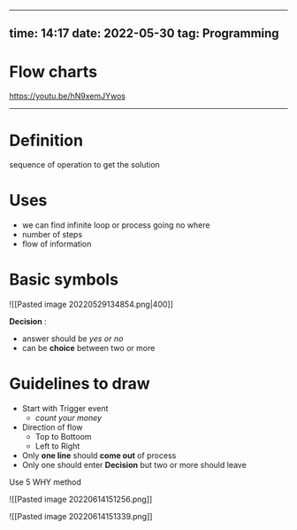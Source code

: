 
---
time: 14:17
date: 2022-05-30 
tag: Programming             
---


# Flow charts


https://youtu.be/hN9xemJYwos
___
# Definition
sequence of operation to get the solution

# Uses
- we can find infinite loop or process going no where
- number of steps
- flow of information 

# Basic symbols
![[Pasted image 20220529134854.png|400]]

**Decision** : 
- answer should be *yes or no*
- can be **choice** between two or more


# Guidelines to draw 
- Start with Trigger event 
	- *count your money*
- Direction of flow
	- Top to Bottoom
	- Left to Right
- Only **one line** should **come out** of process
- Only one should enter **Decision** but two or more should leave

Use 5 WHY method

![[Pasted image 20220614151256.png]]

![[Pasted image 20220614151339.png]]